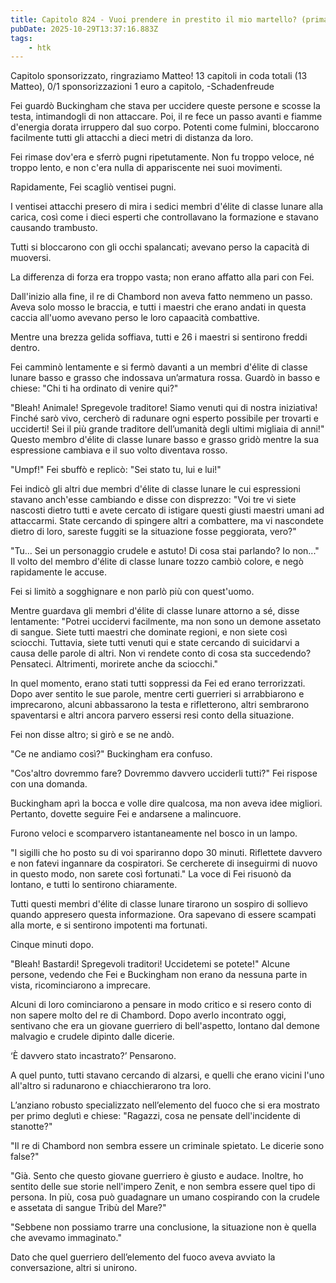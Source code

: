 ```yaml
---
title: Capitolo 824 - Vuoi prendere in prestito il mio martello? (prima parte)
pubDate: 2025-10-29T13:37:16.883Z
tags:
    - htk
---
```



Capitolo sponsorizzato, ringraziamo Matteo!
13 capitoli in coda totali (13 Matteo),
0/1 sponsorizzazioni 1 euro a capitolo,
-Schadenfreude


Fei guardò Buckingham che stava per uccidere queste persone e scosse la testa, intimandogli di non attaccare. Poi, il re fece un passo avanti e fiamme d'energia dorata irruppero dal suo corpo. Potenti come fulmini, bloccarono facilmente tutti gli attacchi a dieci metri di distanza da loro.


Fei rimase dov'era e sferrò pugni ripetutamente. Non fu troppo veloce, né troppo lento, e non c'era nulla di appariscente nei suoi movimenti.


Rapidamente, Fei scagliò ventisei pugni.


I ventisei attacchi presero di mira i sedici membri d'élite di classe lunare alla carica, così come i dieci esperti che controllavano la formazione e stavano causando trambusto.


Tutti si bloccarono con gli occhi spalancati; avevano perso la capacità di muoversi.


La differenza di forza era troppo vasta; non erano affatto alla pari con Fei.


Dall'inizio alla fine, il re di Chambord non aveva fatto nemmeno un passo. Aveva solo mosso le braccia, e tutti i maestri che erano andati in questa caccia all'uomo avevano perso le loro capaacità combattive.


Mentre una brezza gelida soffiava, tutti e 26 i maestri si sentirono freddi dentro.


Fei camminò lentamente e si fermò davanti a un membri d'élite di classe lunare basso e grasso che indossava un’armatura rossa. Guardò in basso e chiese: "Chi ti ha ordinato di venire qui?"


"Bleah! Animale! Spregevole traditore! Siamo venuti qui di nostra iniziativa! Finché sarò vivo, cercherò di radunare ogni esperto possibile per trovarti e ucciderti! Sei il più grande traditore dell’umanità degli ultimi migliaia di anni!" Questo membro d'élite di classe lunare basso e grasso gridò mentre la sua espressione cambiava e il suo volto diventava rosso.


"Umpf!" Fei sbuffò e replicò: "Sei stato tu, lui e lui!"


Fei indicò gli altri due membri d'élite di classe lunare le cui espressioni stavano anch'esse cambiando e disse con disprezzo: "Voi tre vi siete nascosti dietro tutti e avete cercato di istigare questi giusti maestri umani ad attaccarmi.
State cercando di spingere altri a combattere, ma vi nascondete dietro di loro, sareste fuggiti se la situazione fosse peggiorata, vero?"


"Tu... Sei un personaggio crudele e astuto! Di cosa stai parlando? Io non..." Il volto del membro d'élite di classe lunare tozzo cambiò colore, e negò rapidamente le accuse.


Fei si limitò a sogghignare e non parlò più con quest'uomo.


Mentre guardava gli membri d'élite di classe lunare attorno a sé, disse lentamente: "Potrei uccidervi facilmente, ma non sono un demone assetato di sangue. Siete tutti maestri che dominate regioni, e non siete così sciocchi.
Tuttavia, siete tutti venuti qui e state cercando di suicidarvi a causa delle parole di altri. Non vi rendete conto di cosa sta succedendo? Pensateci. Altrimenti, morirete anche da sciocchi."


In quel momento, erano stati tutti soppressi da Fei ed erano terrorizzati. Dopo aver sentito le sue parole, mentre certi guerrieri si arrabbiarono e imprecarono, alcuni abbassarono la testa e rifletterono, altri sembrarono spaventarsi e altri ancora parvero essersi resi conto della situazione.


Fei non disse altro; si girò e se ne andò.


"Ce ne andiamo così?" Buckingham era confuso.


"Cos'altro dovremmo fare? Dovremmo davvero ucciderli tutti?" Fei rispose con una domanda.


Buckingham aprì la bocca e volle dire qualcosa, ma non aveva idee migliori. Pertanto, dovette seguire Fei e andarsene a malincuore.


Furono veloci e scomparvero istantaneamente nel bosco in un lampo.


"I sigilli che ho posto su di voi spariranno dopo 30 minuti. Riflettete davvero e non fatevi ingannare da cospiratori. Se cercherete di inseguirmi di nuovo in questo modo, non sarete così fortunati." La voce di Fei risuonò da lontano, e tutti lo sentirono chiaramente.


Tutti questi membri d'élite di classe lunare tirarono un sospiro di sollievo quando appresero questa informazione. Ora sapevano di essere scampati alla morte, e si sentirono impotenti ma fortunati.


Cinque minuti dopo.


"Bleah! Bastardi! Spregevoli traditori! Uccidetemi se potete!" Alcune persone, vedendo che Fei e Buckingham non erano da nessuna parte in vista, ricominciarono a imprecare.


Alcuni di loro cominciarono a pensare in modo critico e si resero conto di non sapere molto del re di Chambord. Dopo averlo incontrato oggi, sentivano che era un giovane guerriero di bell'aspetto, lontano dal demone malvagio e crudele dipinto dalle dicerie.


‘È davvero stato incastrato?’ Pensarono.


A quel punto, tutti stavano cercando di alzarsi, e quelli che erano vicini l'uno all'altro si radunarono e chiacchierarono tra loro.


L’anziano robusto specializzato nell’elemento del fuoco che si era mostrato per primo deglutì e chiese: "Ragazzi, cosa ne pensate dell'incidente di stanotte?"


"Il re di Chambord non sembra essere un criminale spietato. Le dicerie sono false?"


"Già. Sento che questo giovane guerriero è giusto e audace. Inoltre, ho sentito delle sue storie nell'impero Zenit, e non sembra essere quel tipo di persona. In più, cosa può guadagnare un umano cospirando con la crudele e assetata di sangue Tribù del Mare?"


"Sebbene non possiamo trarre una conclusione, la situazione non è quella che avevamo immaginato."


Dato che quel guerriero dell’elemento del fuoco aveva avviato la conversazione, altri si unirono.








